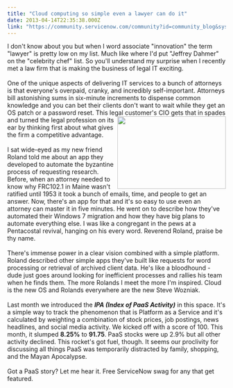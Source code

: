 ```yaml
---
title: "Cloud computing so simple even a lawyer can do it"
date: 2013-04-14T22:35:38.000Z
link: "https://community.servicenow.com/community?id=community_blog&sys_id=d2ad26a9dbd0dbc01dcaf3231f961942"
---
```

<p>I don't know about you but when I word associate "innovation" the term "lawyer" is pretty low on my list. Much like where I'd put "Jeffrey Dahmer" on the "celebrity chef" list. So you'll understand my surprise when I recently met a law firm that is making the business of legal IT exciting. <br/><br/>One of the unique aspects of delivering IT services to a bunch of attorneys is that everyone's overpaid, cranky, and incredibly self-important. Attorneys bill astonishing sums in six-minute increments to dispense common knowledge and you can bet their clients don't want to wait while they get an OS patch or a password reset. This legal customer's CIO gets that in spades and turned the <a href="http://www.sallyashbrook.com/_media/essays/powdered_wigs.jpg"><img align="right" height="166.5" rel="lightshow" src="http://www.sallyashbrook.com/_media/essays/powdered_wigs.jpg" width="250"/></a>legal profession on its ear by thinking first about what gives the firm a competitive advantage.<br/><br/>I sat wide-eyed as my new friend Roland told me about an app they developed to automate the byzantine process of requesting research. Before, when an attorney needed to know why FRC102.1 in Maine wasn't ratified until 1953 it took a bunch of emails, time, and people to get an answer. Now, there's an app for that and it's so easy to use even an attorney can master it in five minutes. He went on to describe how they've automated their Windows 7 migration and how they have big plans to automate everything else. I was like a congregant in the pews at a Pentacostal revival, hanging on his every word. Reverend Roland, praise be thy name.<br/><br/>There's immense power in a clear vision combined with a simple platform. Roland described other simple apps they've built like requests for word processing or retrieval of archived client data. He's like a bloodhound - dude just goes around looking for inefficient processes and rallies his team when he finds them. The more Rolands I meet the more I'm inspired. Cloud is the new OS and Rolands everywhere are the new Steve Wozniak.<br/><br/>Last month we introduced the <strong><i>IPA (Index of PaaS Activity)</i></strong> in this space. It's a simple way to track the phenomenon that is Platform as a Service and it's calculated by weighting a combination of stock prices, job postings, news headlines, and social media activity. We kicked off with a score of 100. This month, it slumped <strong>8.25%</strong> to <strong>91.75</strong>. PaaS stocks were up 2.9% but all other activity declined. This rocket's got fuel, though. It seems our proclivity for discussing all things PaaS was temporarily distracted by family, shopping, and the Mayan Apocalypse.<br/><br/>Got a PaaS story? Let me hear it. Free ServiceNow swag for any that get featured.</p>